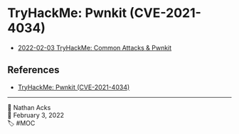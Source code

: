 # TryHackMe: Pwnkit (CVE-2021-4034)

* [2022-02-03 TryHackMe: Common Attacks & Pwnkit](../log/2022-02-03-tryhackme-common-attacks-and-pwnkit.md)

## References

* [TryHackMe: Pwnkit (CVE-2021-4034)](https://tryhackme.com/room/pwnkit)

- - - -

<span aria-hidden="true">👤</span> Nathan Acks  
<span aria-hidden="true">📅</span> February 3, 2022  
<span aria-hidden="true">🏷️</span> #MOC
